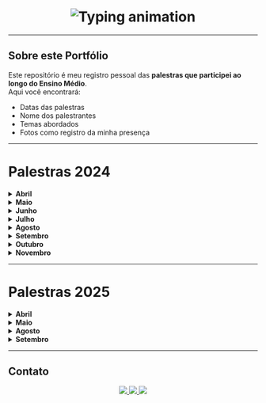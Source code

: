 <h1 align="center">
  <img src="https://readme-typing-svg.herokuapp.com?font=Fira+Code&size=28&pause=800&color=004c4c&center=true&vCenter=true&width=800&lines=Portfólio+de+Palestras;Registro+do+meu+aprendizado+no+Ensino+Médio" alt="Typing animation" />
</h1>

---

## Sobre este Portfólio
Este repositório é meu registro pessoal das **palestras que participei ao longo do Ensino Médio**.  
Aqui você encontrará:
- Datas das palestras  
- Nome dos palestrantes  
- Temas abordados  
- Fotos como registro da minha presença  

---

# Palestras 2024

<details>
  <summary><strong>Abril</strong></summary>
  <br>

  **08/04/2024 — Criatividade e Inovação: Um Desafio Constante**  
  *Palestrante:* Eduardo Von (Itix) — Presencial na sede  

  ![Foto](fotos/2024/08-04-criatividade.jpg)  
</details>

<details>
  <summary><strong>Maio</strong></summary>
  <br>

  **23/05/2024 — As possibilidades da IA no mercado de trabalho**  
  *Palestrante:* Guilherme Bastos (Tegra) — Presencial na sede  

  **27/05/2024 — Liderança e Gestão 3.0**  
  *Palestrante:* Victor Palencia (Eduzz) — Online  
</details>

<details>
  <summary><strong>Junho</strong></summary>
  <br>

  **18/06/2024 — Explorando Homelabs: Como criar seu próprio ambiente de desenvolvimento pode transformar sua carreira em TI**  
  *Palestrante:* Edmilson (Itix) — Presencial na sede  
</details>

<details>
  <summary><strong>Julho</strong></summary>
  <br>

  **31/07/2024 — Hacker do bem e a segurança digital no dia a dia**  
  *Palestrante:* Luiz Milagres (Eduzz) — Online  
</details>

<details>
  <summary><strong>Agosto</strong></summary>
  <br>

  **27/08/2024 — Você é uma pessoa organizada?**  
  *Palestrantes:* Vinicius e Michele (Eduzz) — Online  

  **28/08/2024 — Fluxo de Operações Comercial**  
  *Palestrantes:* André Lopes e Tamiris Marciano (Uno) — Online  
</details>

<details>
  <summary><strong>Setembro</strong></summary>
  <br>

  **05/09/2024 — Quais as tendências da área de TI com a virada da IA Generativa e outras tecnologias**  
  *Palestrante:* Guilherme Bastos (Tegra) — Presencial na Fatec  

  **13/09/2024 — Hard Skills e Soft Skills**  
  *Palestrante:* Liliane Pereira (Uno) — Online  

  **19/09/2024 — Ingressando no mercado de trabalho – Autoconhecimento e Marca Pessoal**  
  *Palestrante:* Liliane Pereira (Uno) — Online  

  **24/09/2024 — Capricho: skill cada vez mais raro no mercado**  
  *Palestrante:* Luiz Milagres (Eduzz) — Online  
</details>

<details>
  <summary><strong>Outubro</strong></summary>
  <br>

  **09/10/2024 — Desenvolvimento Low Code**  
  *Palestrante:* Guilherme Bastos (Tegra) — Presencial  

  **17/10/2024 — Preparando-se para o amanhã: da ETEC/FATEC para o mundo**  
  *Palestrante:* Flávia Freitas (Fundação Iochpe) — YouTube  
</details>

<details>
  <summary><strong>Novembro</strong></summary>
  <br>

  **04/11/2024 — A revolução da Web3 e a propriedade digital**  
  *Palestrantes:* Caio Matos e Alexandre Cruz (Fundação Iochpe) — YouTube  

  **05/11/2024 — A revolução da Web3 e a propriedade digital**  
  *Palestrante:* Caio Matos (Fundação Iochpe) — Presencial  
</details>

---

# Palestras 2025

<details>
  <summary><strong>Abril</strong></summary>
  <br>

  **10/04/2025 — Os Desafios do primeiro emprego em TI**  
  *Palestrante:* Tiago Baldo (Eduzz) — Online pelo Teams  

  **16/04/2025 — Palestras da Tegra**  
  - Matheus Dias: *Troca/Início de Carreira*  
  - Tamirez: *Estagiário buscando efetivação*  
  - Matheus Jorge: *Utilizando IA no dia a dia do trabalho*  
  - Raissa: *Gestão de Suporte*  
  *Local:* Presencial no auditório da Fatec  

  **23/04/2025 — LinkedIn e Marca Pessoal**  
  *Palestrante:* Priscila (Eduzz) — Online pelo Teams  
</details>

<details>
  <summary><strong>Maio</strong></summary>
  <br>

  **12/05/2025 — Inteligência artificial**  
  *Palestrante:* (não lembrado) — Presencial na Fatec  

  **13/05/2025 — Empreendedorismo e Inovação na Tecnologia**  
  *Palestrantes:* Renata Paques e Luciana Ogusco (Eduzz) — Online pelo Teams  
</details>

<details>
  <summary><strong>Agosto</strong></summary>
  <br>

  **20/08/2025 — Produtividade e Organização**  
  *Palestrantes:* Renata Paques e Henrico (Eduzz) — Online pelo Teams  

  **27/08/2025 — Treinamento de Banco de Dados**  
  *Palestrantes:* Andreia, Raissa e Rafael (Itix) — Presencial na Fatec  
</details>

<details>
  <summary><strong>Setembro</strong></summary>
  <br>

  **03/09/2025 — Segurança da Informação e Cibersegurança**  
  *Palestrantes:* Renata Paques e Guilherme Mattos (Eduzz) — Online pelo Teams  
</details>

---

## Contato
<p align="center">
  <a href="https://github.com/Felipe-Reis-16" target="_blank">
    <img src="https://img.shields.io/badge/GitHub-004C4C?style=for-the-badge&logo=github&logoColor=white"/>
  </a>
  <a href="mailto:felipe.reis77@etec.sp.gov.br" target="_blank">
    <img src="https://img.shields.io/badge/Email%20Escolar-006666?style=for-the-badge&logo=gmail&logoColor=white"/>
  </a>
  <a href="mailto:reis.felipeaugusto@gmail.com" target="_blank">
    <img src="https://img.shields.io/badge/Email%20Pessoal-00A3A3?style=for-the-badge&logo=gmail&logoColor=white"/>
  </a>
</p>
